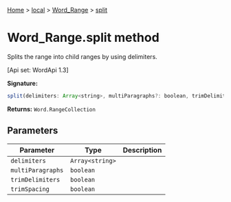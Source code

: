 [Home](./index) &gt; [local](local.md) &gt; [Word\_Range](local.word_range.md) &gt; [split](local.word_range.split.md)

# Word\_Range.split method

Splits the range into child ranges by using delimiters. 

 \[Api set: WordApi 1.3\]

**Signature:**
```javascript
split(delimiters: Array<string>, multiParagraphs?: boolean, trimDelimiters?: boolean, trimSpacing?: boolean): Word.RangeCollection;
```
**Returns:** `Word.RangeCollection`

## Parameters

|  Parameter | Type | Description |
|  --- | --- | --- |
|  `delimiters` | `Array<string>` |  |
|  `multiParagraphs` | `boolean` |  |
|  `trimDelimiters` | `boolean` |  |
|  `trimSpacing` | `boolean` |  |

